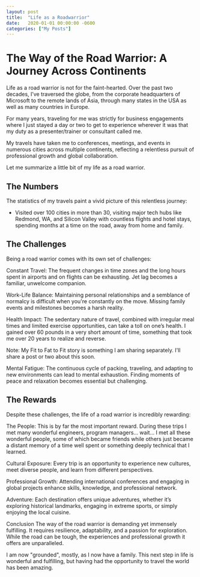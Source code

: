 ```yaml
---
layout: post
title:  "Life as a Roadwarrior"
date:   2020-01-01 00:00:00 -0600
categories: ["My Posts"] 
---
```


# The Way of the Road Warrior: A Journey Across Continents

Life as a road warrior is not for the faint-hearted. Over the past two decades, I’ve traversed the globe, from the corporate headquarters of Microsoft to the remote lands of Asia, through many states in the USA as well as many countries in Europe. 

For many years, traveling for me was strictly for business engagements where I just stayed a day or two to get to experience wherever it was that my duty as a presenter/trainer or consultant called me.

My travels have taken me to conferences, meetings, and events in numerous cities across multiple continents, reflecting a relentless pursuit of professional growth and global collaboration.

Let me summarize a little bit of my life as a road warrior.

## The Numbers
The statistics of my travels paint a vivid picture of this relentless journey:

- Visited over 100 cities in more than 30, visiting major tech hubs like Redmond, WA, and Silicon Valley with countless flights and hotel stays, spending months at a time on the road, away from home and family.

## The Challenges
Being a road warrior comes with its own set of challenges:

Constant Travel: The frequent changes in time zones and the long hours spent in airports and on flights can be exhausting. Jet lag becomes a familiar, unwelcome companion.

Work-Life Balance: Maintaining personal relationships and a semblance of normalcy is difficult when you're constantly on the move. Missing family events and milestones becomes a harsh reality. 

Health Impact: The sedentary nature of travel, combined with irregular meal times and limited exercise opportunities, can take a toll on one’s health. I gained over 60 pounds in a very short amount of time, something that took me over 20 years to realize and reverse. 

Note: My Fit to Fat to Fit story is something I am sharing separately. I'll share a post or two about this soon.

Mental Fatigue: The continuous cycle of packing, traveling, and adapting to new environments can lead to mental exhaustion. Finding moments of peace and relaxation becomes essential but challenging.

## The Rewards
Despite these challenges, the life of a road warrior is incredibly rewarding:

The People: This is by far the most important reward. During these trips I met many wonderful engineers, program managers... wait... I met all these wonderful people, some of which became friends while others just became a distant memory of a time well spent or something deeply technical that I learned.

Cultural Exposure: Every trip is an opportunity to experience new cultures, meet diverse people, and learn from different perspectives.

Professional Growth: Attending international conferences and engaging in global projects enhance skills, knowledge, and professional network.

Adventure: Each destination offers unique adventures, whether it’s exploring historical landmarks, engaging in extreme sports, or simply enjoying the local cuisine.

Conclusion
The way of the road warrior is demanding yet immensely fulfilling. It requires resilience, adaptability, and a passion for exploration. While the road can be tough, the experiences and professional growth it offers are unparalleled. 

I am now "grounded", mostly, as I now have a family. This next step in life is wonderful and fulfilling, but having had the opportunity to travel the world has been amazing.